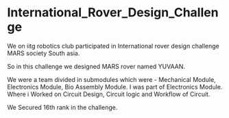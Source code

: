 # International_Rover_Design_Challenge

We on iitg robotics club participated in International rover design challenge MARS society South asia.

So in this challenge we designed MARS rover named YUVAAN.

We were a team divided in submodules which were - Mechanical Module, Electronics Module, Bio Assembly Module.
I was part of Electronics Module.
Where i Worked on Circuit Design, Circuit logic and Workflow of Circuit.

We Secured 16th rank in the challenge. 

